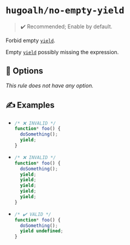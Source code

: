 # `hugoalh/no-empty-yield`

> ✔️ Recommended; Enable by default.

Forbid empty [`yield`][ecmascript-yield].

Empty [`yield`][ecmascript-yield] possibly missing the expression.

## 🔧 Options

*This rule does not have any option.*

## ✍️ Examples

- ```ts
  /* ❌ INVALID */
  function* foo() {
    doSomething();
    yield;
  }
  ```
- ```ts
  /* ❌ INVALID */
  function* foo() {
    doSomething();
    yield;
    yield;
    yield;
    yield;
    yield;
  }
  ```
- ```ts
  /* ✔️ VALID */
  function* foo() {
    doSomething();
    yield undefined;
  }
  ```

[ecmascript-yield]: https://developer.mozilla.org/en-US/docs/Web/JavaScript/Reference/Operators/yield
